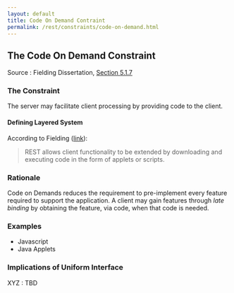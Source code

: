 ```yaml
---
layout: default
title: Code On Demand Contraint
permalink: /rest/constraints/code-on-demand.html
---
```


## The Code On Demand Constraint

Source
: Fielding Dissertation, [Section 5.1.7](https://www.ics.uci.edu/~fielding/pubs/dissertation/rest_arch_style.htm#sec_5_1_7)

### The Constraint

The server may facilitate client processing by providing code to the client.

#### Defining Layered System

According to Fielding ([link](https://www.ics.uci.edu/~fielding/pubs/dissertation/net_arch_styles.htm#sec_3_4_3)):
> REST allows client functionality to be extended by 
> downloading and executing code in 
> the form of applets or scripts.

### Rationale

Code on Demands reduces the requirement to pre-implement every feature
required to support the application.  A client may gain features
through _late binding_ by obtaining the feature, via code,
when that code is needed.

### Examples
- Javascript
- Java Applets

### Implications of Uniform Interface

XYZ
: TBD